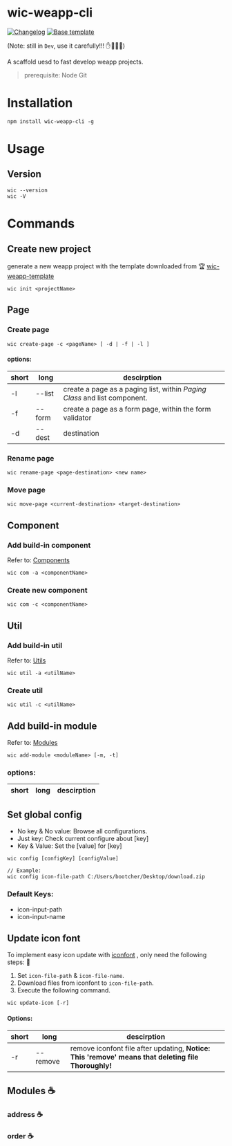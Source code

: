 # wic-weapp-cli

<p align="left">
  <a href="https://github.com/blcher/wic-weapp-cli/blob/master/CHANGELOG.md"><img src="https://img.shields.io/badge/Changelog-blue.svg" alt="Changelog"></a>
  <a href="https://github.com/blcher/wic-weapp-template"><img src="https://img.shields.io/badge/Template-Wic-orange.svg" alt="Base template"></a>
  <!-- <a href="https://github.com/blcher/wic-weapp-cli/blob/master/README.CN.md"><img src="https://img.shields.io/badge/Docs-%E4%B8%AD%E6%96%87%E6%96%87%E6%A1%A3-red.svg" alt="Chinese Docs"></a>
  <a href="https://github.com/blcher/wic-weapp-cli#readme"><img src="https://img.shields.io/badge/Docs-English-yellow.svg" alt="English Docs"></a> -->
</p>

(Note: still in `Dev`, use it carefully!!! :hand::dash::dash::dash:)

<p>A scaffold uesd to fast develop weapp projects.
</p>

> prerequisite: Node Git

# Installation

```
npm install wic-weapp-cli -g
```

# Usage

## Version

```
wic --version
wic -V
```

<!-- > note: only version before 6.1.0 of commander is supported currently (#FIXME: just check out version 8.1.0 can not) -->

<!-- ## Options

| short | long     | descirption                                                               | scope       |
| ----- | -------- | ------------------------------------------------------------------------- | ----------- |
| -a    | --add    | add from Built-in                                                         | com         |
| -c    | --create | create new one                                                            | com         |
| -r    | --remove | remove iconfont file after updating                                       | update-icon |
| -d    | --dest   | destination                                                               | page        |
| -l    | --list   | define a page as a paging list, within _Paging Class_ and list component. | page        |
| -f    | --form   | define a page as a form page, within the form validator                   | page        |
| -rn   | --rename | move page into another directory                                          | page        |
| -m    | --move   | rename                                                                    | page        | -->

<!-- | -n    | --network | auto import _Request Class_                                               | page, com   | -->

# Commands

## Create new project

generate a new weapp project with the template downloaded from :trophy: [wic-weapp-template](https://github.com/blcher/wic-weapp-template.git)

```
wic init <projectName>
```

<!-- The cases below can help you to make choices:

- When you: confirm using the native weapp tabbar
  - It will: generate those pages which is in tabbar list, and set `tabBar` in file **app.json**, then import them in `pages` automatically -->

## Page
### Create page
```
wic create-page -c <pageName> [ -d | -f | -l ]
```
#### options:

| short | long   | descirption                                                               |
| ----- | ------ | ------------------------------------------------------------------------- |
| -l    | --list | create a page as a paging list, within _Paging Class_ and list component. |
| -f    | --form | create a page as a form page, within the form validator                   |
| -d    | --dest | destination                                                               |

### Rename page
```
wic rename-page <page-destination> <new name>
```
### Move page
```
wic move-page <current-destination> <target-destination>
```

## Component

### Add build-in component
Refer to: [Components](https://github.com/blcher/wic-weapp-template.git)
```
wic com -a <componentName>
```

### Create new component
```
wic com -c <componentName>
```

## Util

### Add build-in util

Refer to: [Utils](https://github.com/blcher/wic-weapp-template.git)
```
wic util -a <utilName>
```

### Create util
```
wic util -c <utilName>
```

## Add build-in module

Refer to: [Modules](https://github.com/blcher/wic-weapp-template.git)
```
wic add-module <moduleName> [-m, -t]
```

### options:

| short | long | descirption |
| ----- | ---- | ----------- |

## Set global config

- No key & No value: Browse all configurations.
- Just key: Check current configure about [key]
- Key & Value: Set the [value] for [key]

```
wic config [configKey] [configValue]

// Example:
wic config icon-file-path C:/Users/bootcher/Desktop/download.zip
```

### Default Keys:

- icon-input-path
- icon-input-name

## Update icon font

To implement easy icon update with [iconfont](https://www.iconfont.cn/) , only need the following steps: :see_no_evil:
1. Set `icon-file-path` & `icon-file-name`.
2. Download files from iconfont to `icon-file-path`.
3. Execute the following command.
```
wic update-icon [-r]
```
<!-- Default icon: -->


#### Options:

| short | long     | descirption                                                                                         |
| ----- | -------- | --------------------------------------------------------------------------------------------------- |
| -r    | --remove | remove iconfont file after updating, **Notice: This 'remove' means that deleting file Thoroughly!** |

## Modules :coffee:

### address :coffee:

### order :coffee:

##
